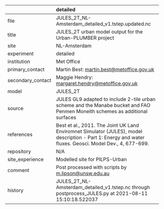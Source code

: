 |                   | detailed                                                                                                                                                |
|:------------------|:--------------------------------------------------------------------------------------------------------------------------------------------------------|
| file              | JULES_2T_NL-Amsterdam_detailed_v1.tstep.updated.nc                                                                                                      |
| title             | JULES_2T urban model output for the Urban-PLUMBER project                                                                                               |
| site              | NL-Amsterdam                                                                                                                                            |
| experiment        | detailed                                                                                                                                                |
| institution       | Met Office                                                                                                                                              |
| primary_contact   | Martin Best: martin.best@metoffice.gov.uk                                                                                                               |
| secondary_contact | Maggie Hendry: margaret.hendry@metoffice.gov.uk                                                                                                         |
| model             | JULES_2T                                                                                                                                                |
| source            | JULES GL9 adapted to include 2-tile urban scheme and the Manabe bucket and FAO Penmen Moneith schemes as additional surfaces                            |
| references        | Best et al., 2011. The Joint UK Land Enviromnet Simulator (JULES), model description - Part 1: Energy and water fluxes. Geosci. Model Dev., 4, 677-699. |
| repository        | N/A                                                                                                                                                     |
| site_experience   | Modelled site for PILPS-Urban                                                                                                                           |
| comment           | Post processed with scripts by m.lipson@unsw.edu.au                                                                                                     |
| history           | JULES_2T_NL-Amsterdam_detailed_v1.tstep.nc through postprocess_JULES.py at 2021-08-11 15:10:18.522037                                                   |
